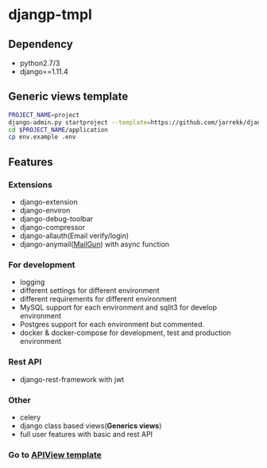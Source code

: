 # djangp-tmpl

## Dependency

* python2.7/3
* django==1.11.4

## Generic views template

``` bash
PROJECT_NAME=project
django-admin.py startproject --template=https://github.com/jarrekk/django-tmpl/archive/master.zip --extension=example,py,ini $PROJECT_NAME
cd $PROJECT_NAME/application
cp env.example .env
```

## Features

### Extensions

* django-extension
* django-environ
* django-debug-toolbar
* django-compressor
* django-allauth(Email verify/login)
* django-anymail([MailGun](https://www.mailgun.com/)) with async function

### For development

* logging
* different settings for different environment
* different requirements for different environment
* MySQL support for each environment and sqlit3 for develop environment
* Postgres support for each environment but commented.
* docker & docker-compose for development, test and production environment

### Rest API

* django-rest-framework with jwt

### Other

* celery
* django class based views(**Generics views**)
* full user features with basic and rest API

### Go to [APIView template](https://github.com/jarrekk/django-tmpl/tree/APIView)


